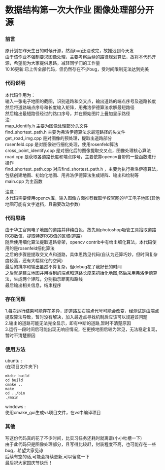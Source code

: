 # 数据结构第一次大作业 图像处理部分开源
### 前言
原计划在昨天生日的时候开源，然而bug还没改完，故推迟到今天发<br>
由于该作业不强制要求图像处理，主要考察后续的路径规划算法，故将本代码开源，希望能为大家提供思路，减轻同学们的工作量<br>
10.16更新:已上传全部代码，但仍然存在不少bug，受时间限制无法达到完美<br>

### 代码说明
本代码作用为：<br>
输入一张电子地图的截图，识别道路和交叉点，输出道路的端点序号及道路长度<br>
然后将道路端点序号和长度输入矩阵，用弗洛伊德算法求解最短路径<br>
然后输出最短路径经过的路口序号，并在原始图片上叠加显示路径<br>
注:<br>
map_identify.h 主要为图像处理部分头文件<br>
find_shortest_path.h 主要为弗洛伊德算法求最短路径的头文件<br>
get_road_img.cpp 是对图像的预处理，提取出道路部分<br>
rosenfeld.cpp 是对图像进行细化处理，使用rosenfeld算法<br>
cross_point_identify.cpp 是对细化后的图像提取交叉点，图像处理核心算法<br>
road.cpp 是获取各道路长度和端点序号，主要依靠opencv自带的一些函数进行操作<br>
find_shortest_path.cpp 对应find_shortest_path.h ，主要为执行弗洛伊德算法，包括创建地图、初始化地图、用弗洛伊德算法生成矩阵、输出和绘制等<br>
main.cpp 为主函数<br>

注意：<br>
本代码需要使用opencv库，输入图像方面推荐截取学校官网的华工电子地图(其他地图可能有文字遮挡，且需要改动参数)<br>

### 代码思路
由于华工官网电子地图的道路并非纯白色，故先用photoshop吸管工具拾取道路RGB数值，提取特定RGB值的区域(道路)<br>
随后使用细化算法提取道路骨架，opencv contrib中有给出细化算法，本代码使用的是rosenfeld细化算法<br>
之后的步骤是提取交叉点和道路，具体思路见代码(自认为还算巧妙，但时间复杂度较高，还有大幅优化的空间)<br>
最后的排序和输出虽然不算复杂，但debug花了我好长的时间<br>
之后就是建立地图并用得到的端点和道路长度来初始化地图,然后采用弗洛伊德算法，生成两个矩阵，分别指示距离和路线<br>
最后输出相关信息，结束程序<br>


### 存在问题
1.每次运行结果可能存在差异，即道路左右端点代号可能会改变，经测试是由端点提取算法导致，暂时没有解决，加入最近点寻找机制后应该可以规避该问题<br>
2.输出的道路可能无法完全显示，即有中断的道路,暂时不清楚原因<br>
3.运行一段时间后可能出现无响应情况，在更换地图后较为常见，无法稳定复现，暂时不清楚原因<br>


### 使用方法
ubuntu : <br>
(在项目文件夹下) <br>
```
mkdir build
cd build
cmake ..
make
cd ../bin
./main
```
windows :<br>
使用cmake_gui生成vs项目文件，在vs中编译项目

### 其他
写这份代码真的花了不少时间，比实习任务还耗时就离谱(小小吐槽一下)<br>
由于此代码只是图像处理部分，且写得比较赶，封装程度不高，也可能存在一些bug，希望大家见谅<br>
后续有空的话,可能会持续更新,可以留意一下<br>
最后祝大家国庆节快乐！
